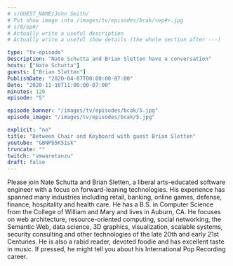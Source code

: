 ```yaml
---
# s/GUEST_NAME/John Smith/
# Put show image into /images/tv/episodes/bcak/<ep#>.jpg
# s/0/ep#/
# Actually write a useful description
# Actually write a useful show details (the whole section after ---)

type: "tv-episode"
Description: "Nate Schutta and Brian Sletten have a conversation"
hosts: ["Nate Schutta"]
guests: ["Brian Sletten"]
PublishDate: "2020-04-07T00:00:00-07:00"
Date: "2020-11-16T11:00:00-07:00"
minutes: 120
episode: "5"

episode_banner: "/images/tv/episodes/bcak/5.jpg"
episode_image: "/images/tv/episodes/bcak/5.jpg"

explicit: "no"
title: "Between Chair and Keyboard with guest Brian Sletten"
youtube: "GBNPb5K51sk"
truncate: ""
twitch: "vmwaretanzu"
draft: false
---
```


Please join Nate Schutta and Brian Sletten, a liberal arts-educated software engineer with a focus on forward-leaning technologies. His experience has spanned many industries including retail, banking, online games, defense, finance, hospitality and health care. He has a B.S. in Computer Science from the College of William and Mary and lives in Auburn, CA. He focuses on web architecture, resource-oriented computing, social networking, the Semantic Web, data science, 3D graphics, visualization, scalable systems, security consulting and other technologies of the late 20th and early 21st Centuries. He is also a rabid reader, devoted foodie and has excellent taste in music. If pressed, he might tell you about his International Pop Recording career.

